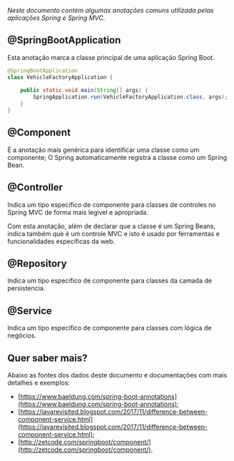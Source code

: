 *Neste documento contém algumas anotações comuns utilizada pelas aplicações Spring e Spring MVC.*

## @SpringBootApplication

Esta anotação marca a classe principal de uma aplicação Spring Boot.

```java
@SpringBootApplication
class VehicleFactoryApplication {
 
    public static void main(String[] args) {
        SpringApplication.run(VehicleFactoryApplication.class, args);
    }
}
```


## @Component

É a anotação mais genérica para identificar uma classe como um componente; O Spring automaticamente registra a classe como um Spring Bean.


## @Controller

Indica um tipo específico de componente para classes de controles no Spring MVC de forma mais legivel e apropriada.

Com esta anotação, além de declarar que a classe é um Spring Beans, indica também que é um controle MVC e isto é usado por ferramentas e funcionalidades específicas da web.


## @Repository

Indica um tipo específico de componente para classes da camada de persistencia.


## @Service

Indica um tipo específico de componente para classes com lógica de negócios.


## Quer saber mais?

Abaixo as fontes dos dados deste documento e documentações com mais detalhes e exemplos:

- [https://www.baeldung.com/spring-boot-annotations](https://www.baeldung.com/spring-boot-annotations);
- [https://javarevisited.blogspot.com/2017/11/difference-between-component-service.html](https://javarevisited.blogspot.com/2017/11/difference-between-component-service.html);
- [http://zetcode.com/springboot/component/](http://zetcode.com/springboot/component/).
